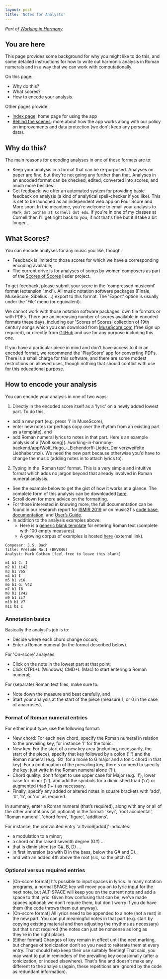 ```yaml
---
layout: post
title: 'Notes for Analysts'
---
```


_Part of [Working in Harmony](/working-in-harmony)._

## You are here

This page provides some background for why you might like to do this,
and some detailed instructions for how to write out harmonic analysis in Roman numerals
and in a way that we can work with computationally.

On this page:
- Why do this?
- What scores?
- How to encode your analysis.

Other pages provide:
- [Index page](./index.md): home page for using the app
- [Behind the scenes](./behind-the-scenes.md): more about how the app works along with our policy on improvements and data protection (we don't keep any personal data).

## Why do this?

The main reasons for encoding analyses in one of these formats are to:
- Keep your analysis in a format that can be re-purposed. Analyses on paper are fine, but they're not going any further than that. Analyses in an encoded format can be checked, edited, converted into scores, and much more besides.
- Get feedback: we offer an automated system for providing basic feedback on analysis (a kind of analytical spell-checker if you like). This is set to be launched as an independent web app on Four Score and More soon. In the meantime, you're welcome to email your analysis to `Mark dot Gotham at Cornell dot edu`. If you're in one of my classes at Cornell then I'll get right back to you; if not that's fine but it'll take a bit longer ...

## What Scores?

You can encode analyses for any music you like, though:
- Feedback is limited to those scores for which we have a corresponding encoding available;
- The current drive is for analyses of songs by women composers as part of the [Scores of Scores](/scores-of-scores) lieder project.

To get feedback, please submit your score in the 'compressed musicxml' format (extension '.mxl').
All music notation software packages (Finale, MuseScore, Sibelius ...) export to this format.
The 'Export' option is usually under the 'File' menu (or equivalent).

We cannot work with those notation software packages' own file formats or with PDFs.
There are an increasing number of scores available in encoded formats these days, including our 'Scores of Scores' collection of 19th century songs which you can download from [MuseScore.com](https://musescore.com/OpenScore-Lieder-Corpus) (free sign up required), or directly from [GitHub](https://github.com/MarkGotham/ScoresOfScores/tree/master/3-Corpus) and use for any purpose including this one.

If you have a particular piece in mind and don't have access to it in an encoded format, we recommend the 'PlayScore' app for converting PDFs.
There is a small charge for this software, and there are some modest restrictions on allowed uses, though nothing that should conflict with use for this educational purpose.

## How to encode your analysis

You can encode your analysis in one of two ways:

1. Directly in the encoded score itself as a 'lyric' on a newly added lowest part. To do this,
  - add a new part (e.g. press 'i' in MuseScore),
  - enter new notes (or perhaps copy over the rhythm from an existing part as a template), and
  - add Roman numeral lyrics to notes in that part. Here's an example analysis of a [Wolf song](../working-in-harmony-backend/app/Wolf_Hugo_-_Eichendorff-Lieder_Der verzweifelte Liebhaber.mxl). We need the new part because otherwise you'd have to change the music (adding notes in to attach lyrics to).
2. Typing in the 'Roman text' format. This is a very simple and intuitive format which adds no jargon beyond that already involved in Roman numeral analysis.
 - See the example below to get the gist of how it works at a glance. The complete form of this analysis can be downloaded [here](../working-in-harmony-backend/app/1.txt).
 - Scroll down for more advice on the formatting.
 - For those interested in knowing more, the full documentation can be found in our research report for [ISMIR 2019](http://archives.ismir.net/ismir2019/paper/000012.pdf) or on music21's [code base](github.com/cuthbertLab/music21/tree/master/music21/romanText), [documentation](web.mit.edu/music21/doc/moduleReference/moduleRoman.html), and [User’s Guide](http://web.mit.edu/music21/doc/usersGuide/usersGuide_23_romanNumerals.html).
 - In addition to the analysis examples above:
    + Here is a [generic blank template](RomanTextTemplate.txt) for entering Roman text (complete with 100 empty measures).
    + A growing corpus of examples is hosted [here](https://github.com/MarkGotham/When-in-Rome) (external link).

```
Composer: J.S. Bach
Title: Prelude No.1 (BWV846)
Analyst: Mark Gotham [feel free to leave this blank]

m1 b1 C: I
m2 b1 ii42
m3 b1 V65
m4 b1 I
m5 b1 vi6
m6 b1 G: V42
m7 b1 I6
m8 b1 IV42
m9 b1 ii7
m10 b1 V7
m11 b1 I
```

### Annotation basics

Basically the analyst's job is to:
- Decide where each chord change occurs;
- Enter a Roman numeral (in the format described below).

For 'On-score' analyses:
- Click on the note in the lowest part at that point;
- Click CTRL+L (Windows) CMD+L (Mac) to start entering a Roman numeral;

For (separate) Roman text files, make sure to:
- Note down the measure and beat carefully, and
- Start your analysis at the start of the piece (measure 1, or 0 in the case of anacruses).

### Format of Roman numeral entries

For either input type, use the following format:
- New chord: For each new chord, specify the Roman numeral in relation to the prevailing key, for instance 'I' for the tonic.
- New key: For the start of a new key area (including, necessarily, the start of the piece), specify that key followed by a colon (':') and the Roman numeral (e.g. 'G:I' for a move to G major and a tonic chord in that key). For a continuation of the prevailing key, there's no need to specify the key: just write in the Roman numeral alone ('I').
- Chord quality: don't forget to use upper case for Major (e.g. 'I'), lower case for minor ('i'), and add the symbols for a diminished triad ('o') or augmented triad ('+') as necessary.
- Finally, specify any added or altered notes in square brackets with 'add', '#', 'b', or 'no' as required.

In summary, enter a Roman numeral (that’s required), along with any or all of the other annotations (all optional) in the format: 'key:', 'root accidental', 'Roman numeral', 'chord form', 'figure', 'additions'.

For instance, the convoluted entry 'a:#viio6[add4]' indicates:
- a modulation to a minor;
- a chord on the raised seventh degree (G#) ...
- that is diminished (so G#, B, D) ...
- in first inversion (so with B in the bass, below the G# and D)..
- and with an added 4th above the root (sic, so the pitch C).

### Optional versus required entries

- [On-score format] It’s possible to input spaces in lyrics. In many notation programs, a normal SPACE key will move you on to lyric input for the next note, but ALT-SPACE will keep you on the current note and add a space to that lyric. Given how confusing that can be, we've made spaces optional: we don’t require them, but don’t worry if you do have them (the code throws them out anyway).
- [On-score format] All lyrics need to be appended to a note (not a rest) in the new part. You can put meaningful notes in that part (e.g. start by copying existing material and then adjusting the rhythms as necessary) but that's not required (the notes can just be nonsense as long as they're in the right place).
- [Either format] Changes of key remain in effect until the next marking, but changes of tonicization don’t so you need to reiterate them at every entry. That should help keep their use suitably fleeting! That said, you may want to put in reminders of the prevailing key occasionally (after a tonicization, or indeed elsewhere). That's fine and doesn't make any different to the analysis (again, these repetitions are ignored by the code as redundant information).
